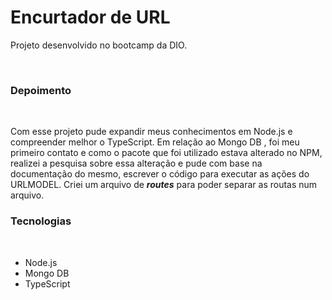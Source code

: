 <h1>Encurtador de URL</h1>

<p>Projeto desenvolvido no bootcamp da DIO. 
</p>
<br>
<h3>Depoimento</h3>
<br>
  <p>Com esse projeto pude expandir meus conhecimentos em Node.js e compreender melhor o TypeScript. Em relação ao Mongo DB , foi meu primeiro contato e como o pacote que foi utilizado estava alterado no NPM, realizei a pesquisa sobre essa alteração e pude com base na documentação do mesmo, escrever o código para executar as ações do URLMODEL.
  Criei um arquivo de <strong><i>routes</i></strong> para poder separar as routas num arquivo.</p>
<h3>Tecnologias</h3>
<br>
<ul>
    <li>Node.js</li>
    <li>Mongo DB</li>
    <li>TypeScript</li>
</ul> 
<br>

